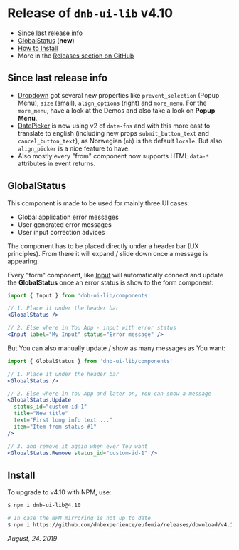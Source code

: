 # Release of `dnb-ui-lib` v4.10

- [Since last release info](#since-last-release-info)
- [GlobalStatus](#globalstatus) (**new**)
- [How to Install](#install)
- More in the [Releases section on GitHub](https://github.com/dnbexperience/eufemia/releases)

## Since last release info

- [Dropdown](/uilib/components/dropdown) got several new properties like `prevent_selection` (Popup Menu), `size` (small), `align_options` (right) and `more_menu`. For the `more_menu`, have a look at the Demos and also take a look on **Popup Menu**.
- [DatePicker](/uilib/components/date-picker) is now using v2 of `date-fns` and with this more east to translate to english (including new props `submit_button_text` and `cancel_button_text`), as Norwegian (`nb`) is the default `locale`. But also `align_picker` is a nice feature to have.
- Also mostly every "from" component now supports HTML `data-*` attributes in event returns.

## GlobalStatus

This component is made to be used for mainly three UI cases:

- Global application error messages
- User generated error messages
- User input correction advices

The component has to be placed directly under a header bar (UX principles). From there it will expand / slide down once a message is appearing.

Every "form" component, like [Input](/uilib/components/dropdown) will automatically connect and update the **GlobalStatus** once an error status is show to the form component:

```jsx
import { Input } from 'dnb-ui-lib/components'

// 1. Place it under the header bar
<GlobalStatus />

// 2. Else where in You App - input with error status
<Input label="My Input" status="Error message" />
```

But You can also manually update / show as many messages as You want:

```jsx
import { GlobalStatus } from 'dnb-ui-lib/components'

// 1. Place it under the header bar
<GlobalStatus />

// 2. Else where in You App and later on, You can show a message
<GlobalStatus.Update
  status_id="custom-id-1"
  title="New title"
  text="First long info text ..."
  item="Item from status #1"
/>

// 3. and remove it again when ever You want
<GlobalStatus.Remove status_id="custom-id-1" />
```

## Install

To upgrade to v4.10 with NPM, use:

```bash
$ npm i dnb-ui-lib@4.10

# In case the NPM mirroring is not up to date
$ npm i https://github.com/dnbexperience/eufemia/releases/download/v4.10.0/dnb-ui-lib-4.10.0.tgz
```

_August, 24. 2019_
